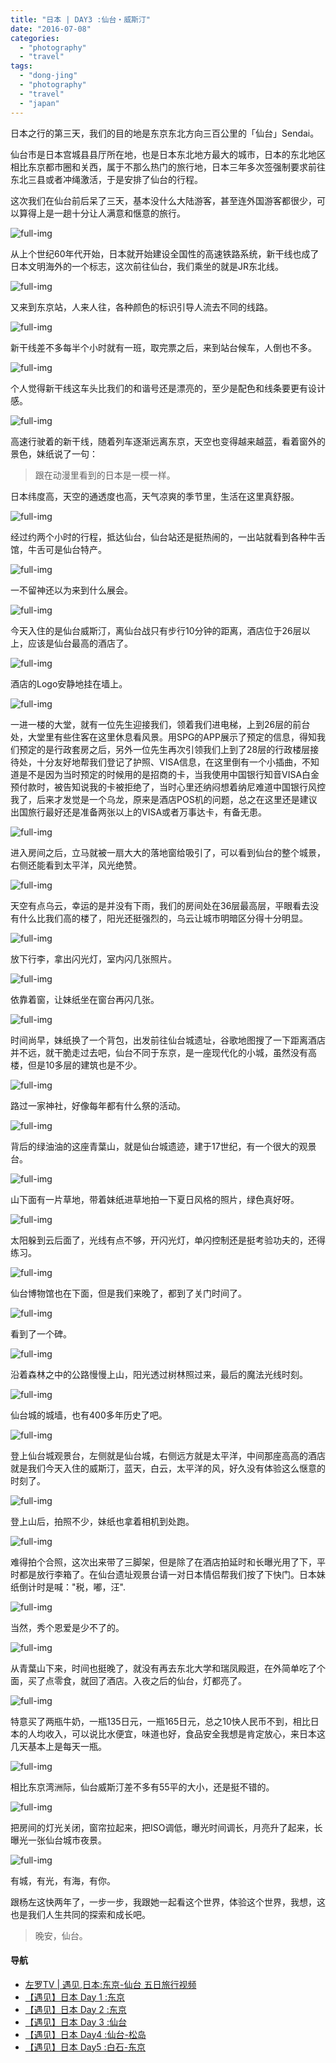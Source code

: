 ```yaml
---
title: "日本 | DAY3 :仙台・威斯汀"
date: "2016-07-08"
categories: 
  - "photography"
  - "travel"
tags: 
  - "dong-jing"
  - "photography"
  - "travel"
  - "japan"
---
```


日本之行的第三天，我们的目的地是东京东北方向三百公里的「仙台」Sendai。

仙台市是日本宫城县县厅所在地，也是日本东北地方最大的城市，日本的东北地区相比东京都市圈和关西，属于不那么热门的旅行地，日本三年多次签强制要求前往东北三县或者冲绳激活，于是安排了仙台的行程。

这次我们在仙台前后呆了三天，基本没什么大陆游客，甚至连外国游客都很少，可以算得上是一趟十分让人满意和惬意的旅行。

![full-img](https://static.is26.com/blog/2016/06/japan/day3/A7S2-D3-02416.jpg)

从上个世纪60年代开始，日本就开始建设全国性的高速铁路系统，新干线也成了日本文明海外的一个标志，这次前往仙台，我们乘坐的就是JR东北线。

![full-img](https://static.is26.com/blog/2016/06/japan/day3/A7S2-D3-02407.jpg)

又来到东京站，人来人往，各种颜色的标识引导人流去不同的线路。

![full-img](https://static.is26.com/blog/2016/06/japan/day3/A7S2-D3-02425.jpg)

新干线差不多每半个小时就有一班，取完票之后，来到站台候车，人倒也不多。

![full-img](https://static.is26.com/blog/2016/06/japan/day3/A7S2-D3-02438.jpg)

个人觉得新干线这车头比我们的和谐号还是漂亮的，至少是配色和线条要更有设计感。

![full-img](https://static.is26.com/blog/2016/06/japan/day3/A7S2-D3-02452.jpg)

高速行驶着的新干线，随着列车逐渐远离东京，天空也变得越来越蓝，看着窗外的景色，妹纸说了一句：

> 跟在动漫里看到的日本是一模一样。

日本纬度高，天空的通透度也高，天气凉爽的季节里，生活在这里真舒服。

![full-img](https://static.is26.com/blog/2016/06/japan/day3/A7S2-D3-02491.jpg)

经过约两个小时的行程，抵达仙台，仙台站还是挺热闹的，一出站就看到各种牛舌馆，牛舌可是仙台特产。

![full-img](https://static.is26.com/blog/2016/06/japan/day3/A7S2-D3-02492.jpg)

一不留神还以为来到什么展会。

![full-img](https://static.is26.com/blog/2016/06/japan/day3/A7S2-D3-02499.jpg)

今天入住的是仙台威斯汀，离仙台战只有步行10分钟的距离，酒店位于26层以上，应该是仙台最高的酒店了。

![full-img](https://static.is26.com/blog/2016/06/japan/day3/A7S2-D3-02508.jpg)

酒店的Logo安静地挂在墙上。

![full-img](https://static.is26.com/blog/2016/06/japan/day3/A7S2-D3-02514.jpg?ver=1)

一进一楼的大堂，就有一位先生迎接我们，领着我们进电梯，上到26层的前台处，大堂里有些住客在这里休息看风景。用SPG的APP展示了预定的信息，得知我们预定的是行政套房之后，另外一位先生再次引领我们上到了28层的行政楼层接待处，十分友好地帮我们登记了护照、VISA信息，在这里倒有一个小插曲，不知道是不是因为当时预定的时候用的是招商的卡，当我使用中国银行知音VISA白金预付款时，被告知说我的卡被拒绝了，当时心里还纳闷想着纳尼难道中国银行风控我了，后来才发觉是一个乌龙，原来是酒店POS机的问题，总之在这里还是建议出国旅行最好还是准备两张以上的VISA或者万事达卡，有备无患。

![full-img](https://static.is26.com/blog/2016/06/japan/day3/A7S2-D3-02524.jpg?ver=1)

进入房间之后，立马就被一扇大大的落地窗给吸引了，可以看到仙台的整个城景，右侧还能看到太平洋，风光绝赞。

![full-img](https://static.is26.com/blog/2016/06/japan/day3/A7S2-D3-02657.jpg)

天空有点乌云，幸运的是并没有下雨，我们的房间处在36层最高层，平眼看去没有什么比我们高的楼了，阳光还挺强烈的，乌云让城市明暗区分得十分明显。

![full-img](https://static.is26.com/blog/2016/06/japan/day3/A7S2-D3-02564.jpg)

放下行李，拿出闪光灯，室内闪几张照片。

![full-img](https://static.is26.com/blog/2016/06/japan/day3/A7S2-D3-02588.jpg)

依靠着窗，让妹纸坐在窗台再闪几张。

![full-img](https://static.is26.com/blog/2016/06/japan/day3/A7S2-D3-02689.jpg)

时间尚早，妹纸换了一个背包，出发前往仙台城遗址，谷歌地图搜了一下距离酒店并不远，就干脆走过去吧，仙台不同于东京，是一座现代化的小城，虽然没有高楼，但是10多层的建筑也是不少。

![full-img](https://static.is26.com/blog/2016/06/japan/day3/A7S2-D3-02681.jpg?ver=1)

路过一家神社，好像每年都有什么祭的活动。

![full-img](https://static.is26.com/blog/2016/06/japan/day3/A7S2-D3-02710.jpg)

背后的绿油油的这座青葉山，就是仙台城遗迹，建于17世纪，有一个很大的观景台。

![full-img](https://static.is26.com/blog/2016/06/japan/day3/A7S2-D3-02722.jpg)

山下面有一片草地，带着妹纸进草地拍一下夏日风格的照片，绿色真好呀。

![full-img](https://static.is26.com/blog/2016/06/japan/day3/A7S2-D3-02746.jpg)

太阳躲到云后面了，光线有点不够，开闪光灯，单闪控制还是挺考验功夫的，还得练习。

![full-img](https://static.is26.com/blog/2016/06/japan/day3/A7S2-D3-02813.jpg)

仙台博物馆也在下面，但是我们来晚了，都到了关门时间了。

![full-img](https://static.is26.com/blog/2016/06/japan/day3/A7S2-D3-02821.jpg)

看到了一个碑。

![full-img](https://static.is26.com/blog/2016/06/japan/day3/A7S2-D3-02880.jpg)

沿着森林之中的公路慢慢上山，阳光透过树林照过来，最后的魔法光线时刻。

![full-img](https://static.is26.com/blog/2016/06/japan/day3/A7S2-D3-02888.jpg)

仙台城的城墙，也有400多年历史了吧。

![full-img](https://static.is26.com/blog/2016/06/japan/day3/A7S2-D3-02927.jpg)

登上仙台城观景台，左侧就是仙台城，右侧远方就是太平洋，中间那座高高的酒店就是我们今天入住的威斯汀，蓝天，白云，太平洋的风，好久没有体验这么惬意的时刻了。

![full-img](https://static.is26.com/blog/2016/06/japan/day3/A7S2-D3-02941.jpg)

登上山后，拍照不少，妹纸也拿着相机到处跑。

![full-img](https://static.is26.com/blog/2016/06/japan/day3/A7S2-D3-02946.jpg)

难得拍个合照，这次出来带了三脚架，但是除了在酒店拍延时和长曝光用了下，平时都是放行李箱了。在仙台遗址观景台请一对日本情侣帮我们按了下快门。日本妹纸倒计时是喊："税，嘟，汪".

![full-img](https://static.is26.com/blog/2016/06/japan/day3/A7S2-D3-02947.jpg)

当然，秀个恩爱是少不了的。

![full-img](https://static.is26.com/blog/2016/06/japan/day3/A7S2-D3-03038.jpg)

从青葉山下来，时间也挺晚了，就没有再去东北大学和瑞凤殿逛，在外简单吃了个面，买了点零食，就回了酒店。入夜之后的仙台，灯都亮了。

![full-img](https://static.is26.com/blog/2016/06/japan/day3/A7S2-D3-03084.jpg)

特意买了两瓶牛奶，一瓶135日元，一瓶165日元，总之10快人民币不到，相比日本的人均收入，可以说比水便宜，味道也好，食品安全我想是肯定放心，来日本这几天基本上是每天一瓶。

![full-img](https://static.is26.com/blog/2016/06/japan/day3/A7S2-D3-03062.jpg)

相比东京湾洲际，仙台威斯汀差不多有55平的大小，还是挺不错的。

![full-img](https://static.is26.com/blog/2016/06/japan/day3/A7S2-D3-03079.jpg)

把房间的灯光关闭，窗帘拉起来，把ISO调低，曝光时间调长，月亮升了起来，长曝光一张仙台城市夜景。

![full-img](https://static.is26.com/blog/2016/06/japan/day3/A7S2-D3-03010.jpg)

有城，有光，有海，有你。

跟杨左这快两年了，一步一步，我跟她一起看这个世界，体验这个世界，我想，这也是我们人生共同的探索和成长吧。

> 晚安，仙台。

#### 导航

- [左罗TV | 遇见,日本:东京-仙台 五日旅行视频](https://luolei.org/zuoluotv-travel-in-japan/)
- [【遇见】日本 Day 1 :东京](https://luolei.org/meet-in-japan-day-1/)
- [【遇见】日本 Day 2 :东京](https://luolei.org/meet-in-japan-day-2/)
- [【遇见】日本 Day 3 :仙台](https://luolei.org/meet-in-japan-day-3/)
- [【遇见】日本 Day4 :仙台-松岛](https://luolei.org/meet-in-japan-day-4/)
- [【遇见】日本 Day5 :白石-东京](https://luolei.org/meet-in-japan-day-5/)
